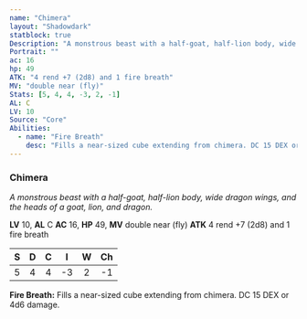 ```yaml
---
name: "Chimera"
layout: "Shadowdark"
statblock: true
Description: "A monstrous beast with a half-goat, half-lion body, wide dragon wings, and the heads of a goat, lion, and dragon."
Portrait: ""
ac: 16
hp: 49
ATK: "4 rend +7 (2d8) and 1 fire breath"
MV: "double near (fly)"
Stats: [5, 4, 4, -3, 2, -1]
AL: C
LV: 10
Source: "Core"
Abilities:
  - name: "Fire Breath"
    desc: "Fills a near-sized cube extending from chimera. DC 15 DEX or 4d6 damage."
---
```


### Chimera

_A monstrous beast with a half-goat, half-lion body, wide dragon wings, and the heads of a goat, lion, and dragon._

**LV** 10, **AL** C
**AC** 16, **HP** 49, **MV** double near (fly)
**ATK** 4 rend +7 (2d8) and 1 fire breath

|  S  |  D  |  C  |  I  |  W  |  Ch  |
|:---:|:---:|:---:|:---:|:---:|:----:|
| 5 | 4 | 4 | -3 | 2 | -1 |

**Fire Breath:** Fills a near-sized cube extending from chimera. DC 15 DEX or 4d6 damage.

